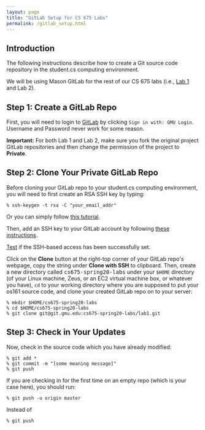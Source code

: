 ```yaml
---
layout: page
title: "GitLab Setup for CS 675 Labs"
permalink: /gitlab_setup.html
---
```


## Introduction

The following instructions describe how to create a Git source code
repository in the student.cs computing environment.

We will be using Mason GitLab for the rest of our CS 675 labs (i.e., [Lab 1](https://git.gmu.edu/cs675-spring20-labs/lab1) and Lab 2). 

## Step 1: Create a GitLab Repo

First, you will need to login to <a
href="https://git.gmu.edu/users/sign_in">GitLab</a> by clicking
`Sign in with: GMU Login`. Username and Password never work
for some reason.

**Important:**
For both Lab 1 and Lab 2, make sure you fork
the original project GitLab repositories and then change the permission
of the project to **Private**.



## Step 2: Clone Your Private GitLab Repo

Before cloning your GitLab repo to your student.cs computing environment,
you will need to first create an RSA SSH key by typing:

```
% ssh-keygen -t rsa -C "your_email_addr"
```

Or you can simply follow 
<a href="https://git.gmu.edu/help/ssh/README#generating-a-new-ssh-key-pair">this tutorial</a>.

Then, add an SSH key to your GitLab account by following 
<a href="https://git.gmu.edu/help/ssh/README#adding-an-ssh-key-to-your-gitlab-account">these instructions</a>.

<a href="https://git.gmu.edu/help/ssh/README#adding-an-ssh-key-to-your-gitlab-account">Test</a> if
the SSH-based access has been successfully set. 

Click on the **Clone** button at the right-top corner of your GitLab repo's webpage,
copy the string under **Clone with SSH** to clipboard.
Then, create a new directory called <tt>cs675-spring20-labs</tt> under your `$HOME` directory
(of your Linux machine, Zeus, or an EC2 virtual machine box, or whatever you have), 
`cd` to your working directory where you are supposed to put your os161 source code,
and clone your created GitLab repo on to your server:

```
% mkdir $HOME/cs675-spring20-labs
% cd $HOME/cs675-spring20-labs 
% git clone git@git.gmu.edu:cs675-spring20-labs/lab1.git
```


## Step 3: Check in Your Updates

Now, check in the source code which you have already modified:

```
% git add *
% git commit -m "[some meaning message]" 
% git push  
```

If you are checking in for the first time on an empty repo (which is your case here),
you should run:

```
% git push -u origin master
```

Instead of

```
% git push
```



